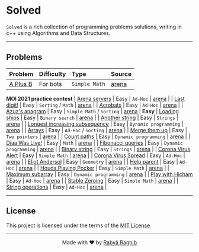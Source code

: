 # Solved

`Solved` is a rich collection of programming problems solutions, writing in c++ using Algorithms and Data Structures.

---

## Problems

<!--
    Easiest - Easy - Medium - Difficult - Expert
-->

| Problem                                                 | Difficulty | Type                      | Source                                                 |
| :------------------------------------------------------ | :--------- | :------------------------ | :----------------------------------------------------- |
| [A Plus B](arena/A-plus-B.cpp)                          | For bots   | `Simple Math`             | [arena](https://arena.moi/problem/aplusb)              |
**MOI 2021 practice contest**
| [Arena servers](arena/MOI21-Practice/Arena-servers.cpp) | Easy       | `Ad-Hoc`                  | [arena](https://arena.moi/problem/mdc1arenaservers)    |
| [Last digit!](arena/MOI21-Practice/Last-digite.cpp)     | Easy       | `Sorting` / `Math`        | [arena](https://arena.moi/problem/gc4lastdigit)        |
| [Acrobats](arena/MOI21-Practice/Acrobats.cpp)           | Easy       | `Ad-Hoc`                  | [arena](https://arena.moi/problem/moij2020acrobat)     |
| [Azuz's anagram](arena/MOI21-Practice/Azuz-anagram.cpp) | Easy       | `Simple Math` / `Sorting` | [arena](https://arena.moi/problem/gc4azuzanagram)      |
**Easy**
| [Loading ships](arena/Loading-ships.cpp)                | Easy       | `Binary search`           | [arena](https://arena.moi/problem/seed2)               |
| [Another string](arena/Another-string.cpp)              | Easy       | `Strings`                 | [arena](https://arena.moi/problem/mcpc18acestring)     |
| [Longest increasing subsequence](arena/Dplessonlis.cpp) | Easy       | `Dynamic programming`     | [arena](https://arena.moi/problem/dplessonlis)         |
| [Arrays](arena/Arrays.cpp)                              | Easy       | `Ad-Hoc` / `Sorting`      | [arena](https://arena.moi/problem/ncc20array)          |
| [Merge them up](arena/Merge-them-up.cpp)                | Easy       | `Two pointers`            | [arena](https://arena.moi/problem/divmergethemup)      |
| [Count paths](arena/Count-paths.cpp)                    | Easy       | `Dynamic programming`     | [arena](https://arena.moi/problem/dplessoncountpaths)  |
| [Diaa Was Live!](arena/Diaa-was-live.cpp)               | Easy       | `Math`                    | [arena](https://arena.moi/problem/gc5countdigits)      |
| [Fibonacci queries](arena/Fibonacci-queries.cpp)        | Easy       | `Dynamic programming`     | [arena](https://arena.moi/problem/dplessonfibo)        |
| [Binary string](arena/Binary-string.cpp)                | Easy       | `Strings`                 | [arena](https://arena.moi/problem/round6binary)        |
| [Corona Virus Alert](arena/Corona-virus-alert.cpp)      | Easy       | `Simple Math`             | [arena](https://arena.moi/problem/gc5covidalert)       |
| [Corona Virus Spread](arena/Corona-virus-spread.cpp)    | Easy       | `Ad-Hoc`                  | [arena](https://arena.moi/problem/gc5covidspread)      |
| [Eliot Andersol](arena/Eliot-andersol.cpp)              | Easy       | `Geometry`                | [arena](https://arena.moi/problem/mdc1eliotandersol)   |
| [Help parent](arena/Help-parent.cpp)                    | Easy       | `Ad-Hoc`                  | [arena](https://arena.moi/problem/ncc20help)           |
| [Houda Playing Pocker](arena/Houda-playing-pocker.cpp)  | Easy       | `Simple Math`             | [arena](https://arena.moi/problem/gc4houdaplayingpock) |
| [Maximum subarray](arena/Maximum-subarray.cpp)          | Easy       | `Dynamic programming`     | [arena](https://arena.moi/problem/dplessonkadane)      |
| [Play with Hicham](arena/Play-with-Hicham.cpp)          | Easy       | `Ad-Hoc`                  | [arena](https://arena.moi/problem/ncc20hicham)         |
| [Stable Zeroing](arena/Stable-zeroing.cpp)              | Easy       | `Simple Math`             | [arena](https://arena.moi/problem/gc4stablezeroing)    |
| [String operations](arena/String-operations.cpp)        | Easy       | `Ad-Hoc`                  | [arena](https://arena.moi/problem/round7operations)    |

---

## License
This project is licensed under the terms of the [MIT License](LICENSE)

---

<p align="center">Made with ❤️ by <a href="https://www.rabraghib.me">Rabyâ Raghib</a></p>